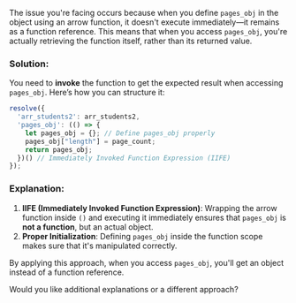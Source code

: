 The issue you're facing occurs because when you define `pages_obj` in the object using an arrow function, it doesn't execute immediately—it remains as a function reference. This means that when you access `pages_obj`, you're actually retrieving the function itself, rather than its returned value.

### Solution:
You need to **invoke** the function to get the expected result when accessing `pages_obj`. Here’s how you can structure it:

```javascript
resolve({
  'arr_students2': arr_students2,
  'pages_obj': (() => {
    let pages_obj = {}; // Define pages_obj properly
    pages_obj["length"] = page_count;
    return pages_obj;
  })() // Immediately Invoked Function Expression (IIFE)
});
```

### Explanation:
1. **IIFE (Immediately Invoked Function Expression)**: Wrapping the arrow function inside `()` and executing it immediately ensures that `pages_obj` is **not a function**, but an actual object.
2. **Proper Initialization**: Defining `pages_obj` inside the function scope makes sure that it's manipulated correctly.

By applying this approach, when you access `pages_obj`, you'll get an object instead of a function reference.

Would you like additional explanations or a different approach?